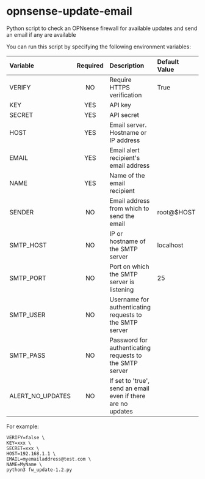 # opnsense-update-email
Python script to check an OPNsense firewall for available updates and send an email if any are available

You can run this script by specifying the following environment variables:

| Variable         | Required         | Description | Default Value |
| :----------- | :--------------: | :------------------------- | :---- |
| VERIFY | NO | Require HTTPS verification  | True |
| KEY    | YES   | API key | |
| SECRET    | YES   | API secret | |
| HOST    | YES   | Email server. Hostname or IP address | |
| EMAIL    | YES   | Email alert recipient's email address | |
| NAME    | YES   | Name of the email recipient | |
| SENDER | NO | Email address from which to send the email | root@$HOST |
| SMTP_HOST | NO | IP or hostname of the SMTP server | localhost |
| SMTP_PORT | NO | Port on which the SMTP server is listening | 25 |
| SMTP_USER | NO | Username for authenticating requests to the SMTP server | |
| SMTP_PASS | NO | Password for authenticating requests to the SMTP server | |
| ALERT_NO_UPDATES | NO | If set to 'true', send an email even if there are no updates | |

For example:

```
VERIFY=false \
KEY=xxx \
SECRET=xxx \
HOST=192.168.1.1 \
EMAIL=myemailaddress@test.com \
NAME=MyName \
python3 fw_update-1.2.py
```